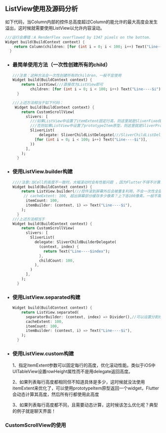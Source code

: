 ## ListView使用及源码分析

如下代码，当Column内部的控件总高度超过Column的能允许的最大高度会发生溢出，这时候就需要使用ListView以允许内容滚动。

```dart
///运行会爆错：A RenderFlex overflowed by 1347 pixels on the bottom.
Widget build(BuildContext context) {
    return Column(children: [for (int i = 0; i < 100; i++) Text("Line----$i")]);
  }
```

- ### 最简单使用方法（一次性创建所有的child）

  ```dart
  ///注意：这种方法会一次性创建所有的children，一般不宜使用 
  Widget build(BuildContext context) {
      return ListView(///直接改为ListView即可
          children: [for (int i = 0; i < 100; i++) Text("Line----$i")]);
    }
  
  ///上述方法相当于如下代码：
   Widget build(BuildContext context) {
      return CustomScrollView(
        slivers: [
          ///如果ListView中设置了itemExtent固定行高，则这里就是SliverFixedExtentList
          ///否则如果ListView中设置了prototypeItem原型，则这里就是SliverPrototypeExtentList
          SliverList(
              delegate: SliverChildListDelegate(///SliverChildListDelegate是一次性全部创建，而不是按需加载
            [for (int i = 0; i < 100; i++) Text("Line----$i")],
          ))
        ],
      );
    }
  ```

- ### 使用ListView.builder构建

  ```dart
  ////注意:当Cell的高度不一致时，大幅滚动时会有性能问题 ，因为Flutter不得不计算出所有的Cell高度，然后加起来
  Widget build(BuildContext context) {
      return ListView.builder(///控件滚到屏幕外后会被重复利用，不会一次性全部创建
       // cacheExtent: 100, 超出屏幕部分缓存多少像素？上下各100像素，一般不需要设置
        itemCount: 100,
        itemBuilder: (context, i) => Text("Line----$i"),
      );
    }
  ///上述方法相当于
  Widget build(BuildContext context) {
      return CustomScrollView(
        slivers: [
          SliverList(
            delegate: SliverChildBuilderDelegate(
              (context, index) {
                return Text("Line----$index");
              },
              childCount: 100,
            ),
          )
        ],
      );
    }
  ```

- ### 使用ListView.separated构建

  ```dart
  Widget build(BuildContext context) {
      return ListView.separated(
        separatorBuilder: (context, index) => Divider(),//可以设置分割线
        cacheExtent: 100,
        itemCount: 100,
        itemBuilder: (context, i) => Text("Line----$i"),
      );
    }
  ```

- ### 使用ListView.custom构建

  1、指定itemExtent参数可以固定每行的高度，优化滚动性能。类似于iOS中UITableView设置rowHeight属性而不是用delegate返回高度。

  2、如果列表每行高度都相同但不知道具体是多少，这时候就没法使用itemExtent来优化了，可以使用prototypeItem原型返回一个widget，Flutter会动态计算其高度，然后所有行都使用此高度

  3、如果列表每行高度都不同，且需要动态计算，这时候该怎么优化呢？典型的例子就是聊天界面！

  

### CustomScrollView的使用